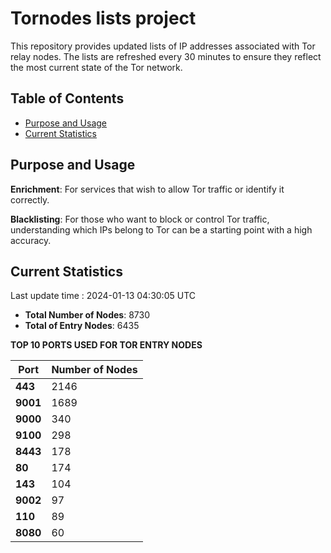 # Tornodes lists project

This repository provides updated lists of IP addresses associated with Tor relay nodes. The lists are refreshed every 30 minutes to ensure they reflect the most current state of the Tor network.

## Table of Contents

- [Purpose and Usage](#purpose-and-usage)
- [Current Statistics](#current-statistics)


## Purpose and Usage

**Enrichment**: For services that wish to allow Tor traffic or identify it correctly.

**Blacklisting**: For those who want to block or control Tor traffic, understanding which IPs belong to Tor can be a starting point with a high accuracy.

## Current Statistics

Last update time : 2024-01-13 04:30:05 UTC

- **Total Number of Nodes**: 8730
- **Total of Entry Nodes**: 6435

**TOP 10 PORTS USED FOR TOR ENTRY NODES**

| **Port** | **Number of Nodes** |
|------|-----------------|
| **443**   | 2146  |
| **9001**   | 1689  |
| **9000**   | 340  |
| **9100**   | 298  |
| **8443**   | 178  |
| **80**   | 174  |
| **143**   | 104  |
| **9002**   | 97  |
| **110**   | 89  |
| **8080**   | 60  |

